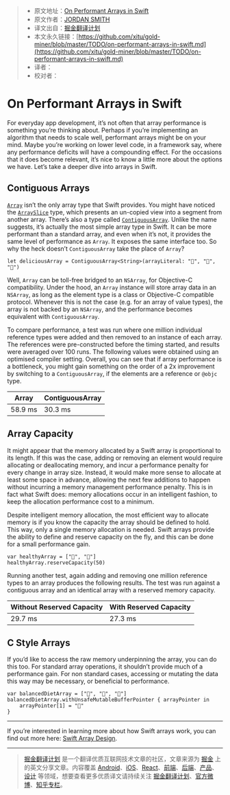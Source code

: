 > * 原文地址：[On Performant Arrays in Swift](http://jordansmith.io/on-performant-arrays-in-swift/)
> * 原文作者：[JORDAN SMITH](http://jordansmith.io/)
> * 译文出自：[掘金翻译计划](https://github.com/xitu/gold-miner)
> * 本文永久链接：[https://github.com/xitu/gold-miner/blob/master/TODO/on-performant-arrays-in-swift.md](https://github.com/xitu/gold-miner/blob/master/TODO/on-performant-arrays-in-swift.md)
> * 译者：
> * 校对者：

# On Performant Arrays in Swift

For everyday app development, it’s not often that array performance is something you’re thinking about. Perhaps if you’re implementing an algorithm that needs to scale well, performant arrays might be on your mind. Maybe you’re working on lower level code, in a framework say, where any performance deficits will have a compounding effect. For the occasions that it does become relevant, it’s nice to know a little more about the options we have. Let’s take a deeper dive into arrays in Swift.

## Contiguous Arrays

[`Array`](https://developer.apple.com/documentation/swift/array) isn’t the only array type that Swift provides. You might have noticed the [`ArraySlice`](https://developer.apple.com/documentation/swift/arrayslice) type, which presents an un-copied view into a segment from another array. There’s also a type called [`ContiguousArray`](https://developer.apple.com/documentation/swift/contiguousarray). Unlike the name suggests, it’s actually the most simple array type in Swift. It can be more performant than a standard array, and even when it’s not, it provides the same level of performance as `Array`. It exposes the same interface too. So why the heck doesn’t `ContiguousArray` take the place of `Array`?

```
let deliciousArray = ContiguousArray<String>(arrayLiteral: "🌮", "🥞", "🥖")
```

Well, `Array` can be toll-free bridged to an `NSArray`, for Objective-C compatibility. Under the hood, an `Array` instance will store array data in an `NSArray`, as long as the element type is a class or Objective-C compatible protocol. Whenever this is not the case (e.g. for an array of value types), the array is not backed by an `NSArray`, and the performance becomes equivalent with `ContiguousArray`.

To compare performance, a test was run where one million individual reference types were added and then removed to an instance of each array. The references were pre-constructed before the timing started, and results were averaged over 100 runs. The following values were obtained using an optimised compiler setting. Overall, you can see that if array performance is a bottleneck, you might gain something on the order of a 2x improvement by switching to a `ContiguousArray`, if the elements are a reference or `@objc` type.

| **Array** | **ContiguousArray** |
| ---------- | ------------------ |
| 58.9 ms | 30.3 ms |

## Array Capacity

It might appear that the memory allocated by a Swift array is proportional to its length. If this was the case, adding or removing an element would require allocating or deallocating memory, and incur a performance penalty for every change in array size. Instead, it would make more sense to allocate at least some space in advance, allowing the next few additions to happen without incurring a memory management performance penalty. This is in fact what Swift does: memory allocations occur in an intelligent fashion, to keep the allocation performance cost to a minimum.

Despite intelligent memory allocation, the most efficient way to allocate memory is if you know the capacity the array should be defined to hold. This way, only a single memory allocation is needed. Swift arrays provide the ability to define and reserve capacity on the fly, and this can be done for a small performance gain.

```
var healthyArray = ["🍉", "🥕"]
healthyArray.reserveCapacity(50)
```

Running another test, again adding and removing one million reference types to an array produces the following results. The test was run against a contiguous array and an identical array with a reserved memory capacity.

| **Without Reserved Capacity** | **With Reserved Capacity** |
| ------------------------------ | ------------------------- |
| 29.7 ms | 27.3 ms |

## C Style Arrays

If you’d like to access the raw memory underpinning the array, you can do this too. For standard array operations, it shouldn’t provide much of a performance gain. For non standard cases, accessing or mutating the data this way may be necessary, or beneficial to performance.

```
var balancedDietArray = ["🥖", "🍩", "🍗"]
balancedDietArray.withUnsafeMutableBufferPointer { arrayPointer in
    arrayPointer[1] = "🍇"
}
```

---

If you’re interested in learning more about how Swift arrays work, you can find out more here: [Swift Array Design](https://github.com/apple/swift/blob/master/docs/Arrays.rst).


---

> [掘金翻译计划](https://github.com/xitu/gold-miner) 是一个翻译优质互联网技术文章的社区，文章来源为 [掘金](https://juejin.im) 上的英文分享文章。内容覆盖 [Android](https://github.com/xitu/gold-miner#android)、[iOS](https://github.com/xitu/gold-miner#ios)、[React](https://github.com/xitu/gold-miner#react)、[前端](https://github.com/xitu/gold-miner#前端)、[后端](https://github.com/xitu/gold-miner#后端)、[产品](https://github.com/xitu/gold-miner#产品)、[设计](https://github.com/xitu/gold-miner#设计) 等领域，想要查看更多优质译文请持续关注 [掘金翻译计划](https://github.com/xitu/gold-miner)、[官方微博](http://weibo.com/juejinfanyi)、[知乎专栏](https://zhuanlan.zhihu.com/juejinfanyi)。
